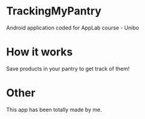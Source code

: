 # TrackingMyPantry
Android application coded for AppLab course - Unibo

# How it works
Save products in your pantry to get track of them!

# Other
This app has been totally made by me.
